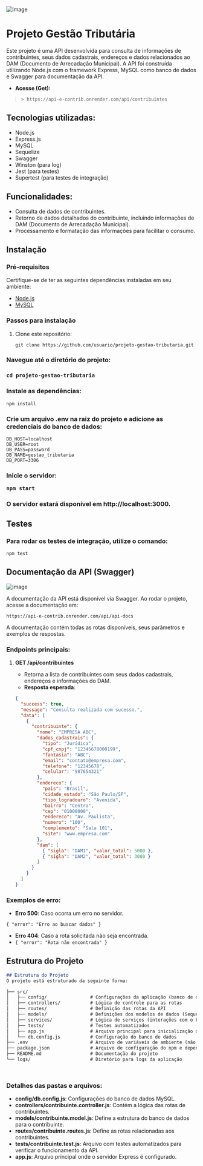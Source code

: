 ![image](https://github.com/user-attachments/assets/9900b64b-2f39-4d45-9779-f0df3af98be7)
# Projeto Gestão Tributária

Este projeto é uma API desenvolvida para consulta de informações de contribuintes, seus dados cadastrais, endereços e dados relacionados ao DAM (Documento de Arrecadação Municipal). A API foi construída utilizando Node.js com o framework Express, MySQL como banco de dados e Swagger para documentação da API.

* **Acesse (Get):**

> ```
>> https://api-e-contrib.onrender.com/api/contribuintes
> ```


## Tecnologias utilizadas:

- Node.js
- Express.js
- MySQL
- Sequelize
- Swagger
- Winston (para log)
- Jest (para testes)
- Supertest (para testes de integração)

## Funcionalidades:

- Consulta de dados de contribuintes.
- Retorno de dados detalhados do contribuinte, incluindo informações de DAM (Documento de Arrecadação Municipal).
- Processamento e formatação das informações para facilitar o consumo.

## Instalação

### Pré-requisitos

Certifique-se de ter as seguintes dependências instaladas em seu ambiente:

- [Node.js](https://nodejs.org/)
- [MySQL](https://www.mysql.com/)

### Passos para instalação

1. Clone este repositório:

   ```
   git clone https://github.com/usuario/projeto-gestao-tributaria.git
   ```

<h3> Navegue até o diretório do projeto:<h3>

 ```cd projeto-gestao-tributaria ```

<h3> Instale as dependências:</h3>

 ```npm install ```

<h3> Crie um arquivo .env na raiz do projeto e adicione as credenciais do banco de dados:</h3>

```
DB_HOST=localhost
DB_USER=root
DB_PASS=password
DB_NAME=gestao_tributaria
DB_PORT=3306
```

<h3> Inicie o servidor:

`npm start`

<h3>O servidor estará disponível em http://localhost:3000.</h3>

<h2>Testes</h2>
<h3>Para rodar os testes de integração, utilize o comando:</h3>

`npm test`

## Documentação da API (Swagger)
![image](https://github.com/user-attachments/assets/7cf9879a-0814-4190-a982-0b0827cf9f4d)

A documentação da API está disponível via Swagger. Ao rodar o projeto, acesse a documentação em:
```
https://api-e-contrib.onrender.com/api/api-docs
```
A documentação contém todas as rotas disponíveis, seus parâmetros e exemplos de respostas.

### Endpoints principais:

1. **GET /api/contribuintes**

   - Retorna a lista de contribuintes com seus dados cadastrais, endereços e informações do DAM.
   - **Resposta esperada**:

   ```json
   {
     "success": true,
     "message": "Consulta realizada com sucesso.",
     "data": [
       {
         "contribuinte": {
           "nome": "EMPRESA ABC",
           "dados_cadastrais": {
             "tipo": "Jurídica",
             "cpf_cnpj": "12345678000199",
             "fantasia": "ABC",
             "email": "contato@empresa.com",
             "telefone": "12345678",
             "celular": "987654321"
           },
           "endereco": {
             "pais": "Brasil",
             "cidade_estado": "São Paulo/SP",
             "tipo_logradouro": "Avenida",
             "bairro": "Centro",
             "cep": "01000000",
             "endereco": "Av. Paulista",
             "numero": "100",
             "complemento": "Sala 101",
             "site": "www.empresa.com"
           },
           "dam": [
             { "sigla": "DAM1", "valor_total": 5000 },
             { "sigla": "DAM2", "valor_total": 3000 }
           ]
         }
       }
     ]
   }
   ```

### Exemplos de erro:

* **Erro 500**: Caso ocorra um erro no servidor.

`{ "error": "Erro ao buscar dados" }`

* **Erro 404**: Caso a rota solicitada não seja encontrada.
* `{ "error": "Rota não encontrada" }`

## Estrutura do Projeto

```markdown
## Estrutura do Projeto
O projeto está estruturado da seguinte forma:

├── src/
│   ├── config/                # Configurações da aplicação (banco de dados, etc)
│   ├── controllers/           # Lógica de controle para as rotas
│   ├── routes/                # Definição das rotas da API
│   ├── models/                # Definições dos modelos de dados (Sequelize)
│   ├── services/              # Lógica de serviços (interações com o banco, etc)
│   ├── tests/                 # Testes automatizados
│   ├── app.js                 # Arquivo principal para inicialização do servidor
│   └── db.config.js           # Configuração do banco de dados
├── .env                       # Arquivo de variáveis de ambiente (não comitar no repositório)
├── package.json               # Arquivo de configuração do npm e dependências
├── README.md                  # Documentação do projeto
└── logs/                      # Diretório para logs da aplicação




```

### Detalhes das pastas e arquivos:

- **config/db.config.js**: Configurações do banco de dados MySQL.
- **controllers/contribuinte.controller.js**: Contém a lógica das rotas de contribuintes.
- **models/contribuinte.model.js**: Define a estrutura do banco de dados para o contribuinte.
- **routes/contribuinte.routes.js**: Define as rotas relacionadas aos contribuintes.
- **tests/contribuinte.test.js**: Arquivo com testes automatizados para verificar o funcionamento da API.
- **app.js**: Arquivo principal onde o servidor Express é configurado.
